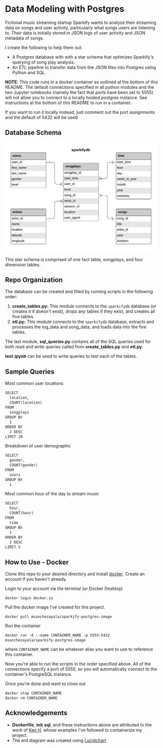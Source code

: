 # Data Modeling with Postgres

Fictional music streaming startup Sparkify wants to analyze their streaming data
on songs and user activity, particularly what songs users are listening to.
Their data is initially stored in JSON logs of user activity and JSON metadata
of songs.

I create the following to help them out:
- A Postgres database with with a star schema that optimizes Sparkify's querying
of song play analysis.
- An ETL pipeline to transfer data from the JSON files into Postgres using
Python and SQL.

**NOTE:** This code runs in a docker container as outlined at the bottom of this  
README. The default connections specified in all python modules and the two
Jupyter notebooks (namely the fact that ports have been set to 5555) will not
allow you to connect to a locally hosted postgres instance. See instructions at
the bottom of this README to run in a container.

If you want to run it locally instead, just comment out the port assignments and
the default of 5432 will be used.

## Database Schema

![](sparkifydb_erd.jpeg?raw=true)

This star schema is comprised of one fact table, songplays, and four dimension
tables.

## Repo Organization
 The database can be created and filled by running scripts in the following
 order:
1. **create_tables.py:** This module connects to the `sparkifydb` database
(or creates it if doesn't exist), drops any tables if they exist, and creates
all five tables.
2. **etl.py:** This module connects to the `sparkifydb` database, extracts and
processes the log_data and song_data, and loads data into the five tables.

The last module, **sql_queries.py** contains all of the SQL queries used for both
read and write queries called from **create_tables.py** and **etl.py**.

**test.ipynb** can be used to write queries to test each of the tables.

## Sample Queries
Most common user locations

```
SELECT
  location,
  COUNT(location)
FROM
  songplays
GROUP BY
  1
ORDER BY
  2 DESC
LIMIT 10
```

Breakdown of user demographic

```
SELECT
  gender,
  COUNT(gender)
FROM
  users
GROUP BY
  1
 ```

Most common hour of the day to stream music

```
SELECT
  hour,
  COUNT(hour)
FROM
  time
GROUP BY
  1
ORDER BY
  2 DESC
LIMIT 5
```

## How to Use - Docker

Clone this repo to your desired directory and install [docker](https://docs.docker.com/). Create an account if you haven't already.

Login to your account via the terminal (or Docker Desktop)

```
docker login docker.io
```
Pull the docker image I've created for this project.
```
docker pull msanchezayala/sparkify-postgres-image
```
Run the container
```
docker run -d --name CONTAINER_NAME -p 5555:5432 msanchezayala/sparkify-postgres-image
```
where `CONTAINER_NAME` can be whatever alias you want to use to reference this
container.

Now you're able to run the scripts in the order specified above. All of the
connections specify a port of 5555, so you will automatically connect to the
container's PostgreSQL instance.

Once you're done and want to close out
```
docker stop CONTAINER_NAME
docker rm CONTAINER_NAME
```
## Acknowledgements
- **Dockerfile**, **init.sql**, and these instructions above are attributed to the
work of [Ken H](https://github.com/kenhanscombe), whose examples I've followed
to containerize my project.
- The erd diagram was created using [Lucidchart](lucidchart.com)
